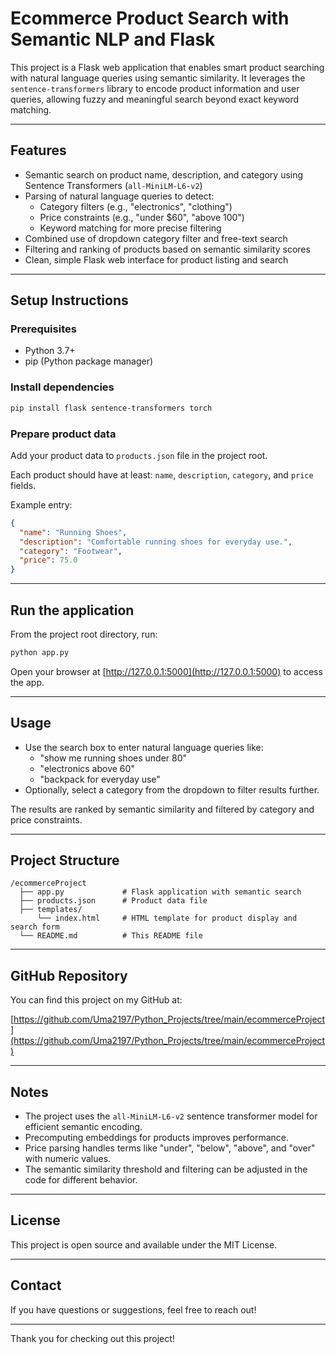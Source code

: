 # Ecommerce Product Search with Semantic NLP and Flask

This project is a Flask web application that enables smart product searching with natural language queries using semantic similarity. It leverages the `sentence-transformers` library to encode product information and user queries, allowing fuzzy and meaningful search beyond exact keyword matching.

---

## Features

- Semantic search on product name, description, and category using Sentence Transformers (`all-MiniLM-L6-v2`)
- Parsing of natural language queries to detect:
  - Category filters (e.g., "electronics", "clothing")
  - Price constraints (e.g., "under $60", "above 100")
  - Keyword matching for more precise filtering
- Combined use of dropdown category filter and free-text search
- Filtering and ranking of products based on semantic similarity scores
- Clean, simple Flask web interface for product listing and search

---

## Setup Instructions

### Prerequisites

- Python 3.7+
- pip (Python package manager)

### Install dependencies

```bash
pip install flask sentence-transformers torch
```

### Prepare product data

Add your product data to `products.json` file in the project root.

Each product should have at least: `name`, `description`, `category`, and `price` fields.

Example entry:

```json
{
  "name": "Running Shoes",
  "description": "Comfortable running shoes for everyday use.",
  "category": "Footwear",
  "price": 75.0
}
```

---

## Run the application

From the project root directory, run:

```bash
python app.py
```

Open your browser at [http://127.0.0.1:5000](http://127.0.0.1:5000) to access the app.

---

## Usage

- Use the search box to enter natural language queries like:
  - "show me running shoes under 80"
  - "electronics above 60"
  - "backpack for everyday use"
- Optionally, select a category from the dropdown to filter results further.

The results are ranked by semantic similarity and filtered by category and price constraints.

---

## Project Structure

```
/ecommerceProject
  ├── app.py             # Flask application with semantic search
  ├── products.json      # Product data file
  ├── templates/
      └── index.html     # HTML template for product display and search form
  └── README.md          # This README file
```

---

## GitHub Repository

You can find this project on my GitHub at:

[https://github.com/Uma2197/Python_Projects/tree/main/ecommerceProject](https://github.com/Uma2197/Python_Projects/tree/main/ecommerceProject)

---

## Notes

- The project uses the `all-MiniLM-L6-v2` sentence transformer model for efficient semantic encoding.
- Precomputing embeddings for products improves performance.
- Price parsing handles terms like "under", "below", "above", and "over" with numeric values.
- The semantic similarity threshold and filtering can be adjusted in the code for different behavior.

---

## License

This project is open source and available under the MIT License.

---

## Contact

If you have questions or suggestions, feel free to reach out!

---

Thank you for checking out this project!
